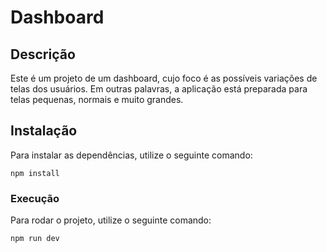 # Dashboard

## Descrição


Este é um projeto de um dashboard, cujo foco é as possíveis variações de telas dos usuários. Em outras palavras, a aplicação está preparada para telas pequenas, normais e muito grandes.


## Instalação

Para instalar as dependências, utilize o seguinte comando:

`npm install`

### Execução

Para rodar o projeto, utilize o seguinte comando:

`npm run dev`


